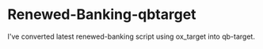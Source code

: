# Renewed-Banking-qbtarget
I've converted latest renewed-banking script using ox_target into qb-target.
